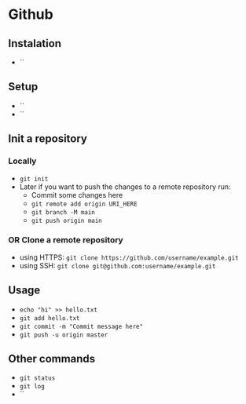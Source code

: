 # Github   

## Instalation   
- ``   

## Setup   
- ``   
- ``   

## Init a repository   
### Locally   
- `git init`   
- Later if you want to push the changes to a remote repository run:   
  -  Commit some changes here
  - `git remote add origin URI_HERE`
  - `git branch -M main`   
  - `git push origin main`   

### OR Clone a remote repository   
- using HTTPS: `git clone https://github.com/username/example.git`   
- using SSH:   `git clone git@github.com:username/example.git`   

## Usage    
- `echo "hi" >> hello.txt`   
- `git add hello.txt`   
- `git commit -m "Commit message here" `   
- `git push -u origin master`   

## Other commands
- `git status`   
- `git log`   
- ``   
